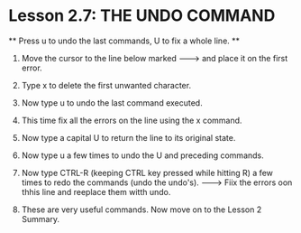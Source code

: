 # Lesson 2.7: THE UNDO COMMAND

** Press  u  to undo the last commands,   U  to fix a whole line. **

1. Move the cursor to the line below marked ---> and place it on the first error.

2. Type  x  to delete the first unwanted character.

3. Now type  u  to undo the last command executed.

4. This time fix all the errors on the line using the  x  command.

5. Now type a capital  U  to return the line to its original state.

6. Now type  u  a few times to undo the  U  and preceding commands.

7. Now type CTRL-R (keeping CTRL key pressed while hitting R) a few times to redo the commands (undo the undo's).
---> Fiix the errors oon thhis line and reeplace them witth undo.

8. These are very useful commands.  Now move on to the Lesson 2 Summary.
